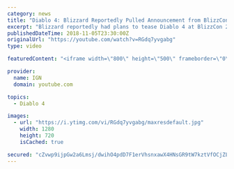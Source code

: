 ```yaml
---
category: news
title: "Diablo 4: Blizzard Reportedly Pulled Announcement from BlizzCon 2018 - IGN News"
excerpt: "Blizzard reportedly had plans to tease Diablo 4 at BlizzCon 2018, but pulled it at the last minute. Subscribe to the IGN News Channel!"
publishedDateTime: 2018-11-05T23:30:00Z
originalUrl: "https://youtube.com/watch?v=RGdq7yvgabg"
type: video

featuredContent: "<iframe width=\"800\" height=\"500\" frameborder=\"0\" src=\"https://www.youtube.com/embed/RGdq7yvgabg\" allow=\"accelerometer; autoplay; encrypted-media; gyroscope; picture-in-picture\" allowfullscreen></iframe>"

provider:
  name: IGN
  domain: youtube.com

topics:
  - Diablo 4

images:
  - url: "https://i.ytimg.com/vi/RGdq7yvgabg/maxresdefault.jpg"
    width: 1280
    height: 720
    isCached: true

secured: "cZvwp9ijpGw2a6Lmsj/dwihO4pdD7F1erVhsnxawX4HNsGR9tW7kztVfOCjZL3Cqul6XwI4uQC/5JvH24zLp8xcXDCYAAGarx1HN9JbregrfuDV9cc+bQ5CwBi9+v6flVAtTRcqRAqLLjgmdeNDqmUPSk64pwxyqK1qtxd1FEODPw/qZ3jX31kSXXj0eUnrsgEQbkuYNsEDzUcw+0uNK/hMjmx4BCLeoyrfTxhxnJRQtTi1BjRbMAKJP+aG1R+wc9ZosmD6XYPiJJUIdcDOqEt2VMxtAWgCKYX+atDJscfn+Zxf2e6WuQ5/keA6tpUFzAj7CyQteSl0AjtgQi7uk52EBmUFY1w6RJD9UhLWgmtWAIKgBngKrk+QioqXu9G8vFmH5v8fXYcK6BbMdEBOwDg==;dEV9eYYPg7u0QYehPvGCKg=="
---
```


